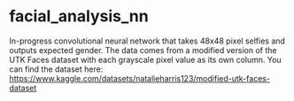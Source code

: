 # facial_analysis_nn
In-progress convolutional neural network that takes 48x48 pixel selfies and outputs expected gender.
The data comes from a modified version of the UTK Faces dataset with each grayscale pixel value as its own column.
You can find the dataset here: https://www.kaggle.com/datasets/natalieharris123/modified-utk-faces-dataset
